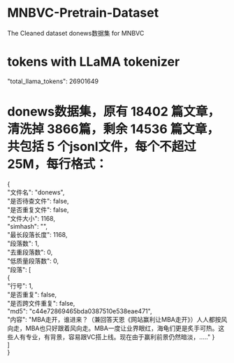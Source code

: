 # MNBVC-Pretrain-Dataset
The Cleaned dataset donews数据集 for MNBVC

# tokens with LLaMA tokenizer
"total_llama_tokens": 26901649<br>

# donews数据集，原有 18402 篇文章，清洗掉 3866篇，剩余 14536 篇文章，共包括 5 个jsonl文件，每个不超过 25M，每行格式：
{<br>
  "文件名": "donews", <br>
  "是否待查文件": false, <br>
  "是否重复文件": false, <br>
  "文件大小": 1168, <br>
  "simhash": "", <br>
  "最长段落长度": 1168, <br>
  "段落数": 1, <br>
  "去重段落数": 0,<br>
  "低质量段落数": 0, <br>
  "段落": [<br>
    {<br>
      "行号": 1, <br>
      "是否重复": false, <br>
      "是否跨文件重复": false, <br>
      "md5": "c44e72869465bda0387510e538eae471", <br>
      "内容": "MBA走开，谁进来？（兼回答天恩《网站赢利让MBA走开》）人人都按风向走，MBA也只好跟着风向走。MBA一度让业界眼红，海龟们更是炙手可热。这些人有专业，有背景，容易跟VC搭上线。现在由于赢利前景仍然暗淡，....."
    }<br>
  ]<br>
}<br>
